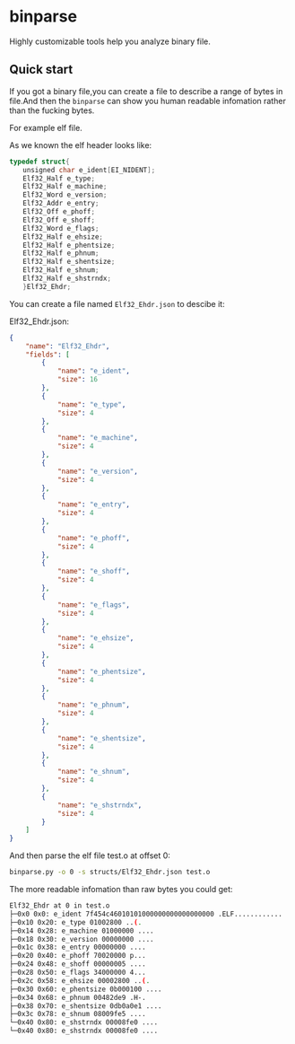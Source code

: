 # binparse

Highly customizable tools help you analyze binary file.

## Quick start

If you got a binary file,you can create a file to describe a range of bytes in file.And then the `binparse` can show you human readable infomation rather than the fucking bytes.

For example elf file.

As we known the elf header looks like:

```c
typedef struct{
　　unsigned char e_ident[EI_NIDENT];
　　Elf32_Half e_type;
　　Elf32_Half e_machine;
　　Elf32_Word e_version;
　　Elf32_Addr e_entry;
　　Elf32_Off e_phoff;
　　Elf32_Off e_shoff;
　　Elf32_Word e_flags;
　　Elf32_Half e_ehsize;
　　Elf32_Half e_phentsize;
　　Elf32_Half e_phnum;
　　Elf32_Half e_shentsize;
　　Elf32_Half e_shnum;
　　Elf32_Half e_shstrndx;
　　}Elf32_Ehdr;
```

You can create a file named `Elf32_Ehdr.json` to descibe it:

Elf32_Ehdr.json:

```json
{
    "name": "Elf32_Ehdr",
    "fields": [
        {
            "name": "e_ident",
            "size": 16
        },
        {
            "name": "e_type",
            "size": 4
        },
        {
            "name": "e_machine",
            "size": 4
        },
        {
            "name": "e_version",
            "size": 4
        },
        {
            "name": "e_entry",
            "size": 4
        },
        {
            "name": "e_phoff",
            "size": 4
        },
        {
            "name": "e_shoff",
            "size": 4
        },
        {
            "name": "e_flags",
            "size": 4
        },
        {
            "name": "e_ehsize",
            "size": 4
        },
        {
            "name": "e_phentsize",
            "size": 4
        },
        {
            "name": "e_phnum",
            "size": 4
        },
        {
            "name": "e_shentsize",
            "size": 4
        },
        {
            "name": "e_shnum",
            "size": 4
        },
        {
            "name": "e_shstrndx",
            "size": 4
        }
    ]
}

```

And then parse the elf file test.o at offset 0:

```bash
binparse.py -o 0 -s structs/Elf32_Ehdr.json test.o
```

The more readable infomation than raw bytes you could get:

```bash
Elf32_Ehdr at 0 in test.o
├─0x0 0x0: e_ident 7f454c46010101000000000000000000 .ELF............
├─0x10 0x20: e_type 01002800 ..(.
├─0x14 0x28: e_machine 01000000 ....
├─0x18 0x30: e_version 00000000 ....
├─0x1c 0x38: e_entry 00000000 ....
├─0x20 0x40: e_phoff 70020000 p...
├─0x24 0x48: e_shoff 00000005 ....
├─0x28 0x50: e_flags 34000000 4...
├─0x2c 0x58: e_ehsize 00002800 ..(.
├─0x30 0x60: e_phentsize 0b000100 ....
├─0x34 0x68: e_phnum 00482de9 .H-.
├─0x38 0x70: e_shentsize 0db0a0e1 ....
├─0x3c 0x78: e_shnum 08009fe5 ....
└─0x40 0x80: e_shstrndx 00008fe0 ....
└─0x40 0x80: e_shstrndx 00008fe0 ....
```
